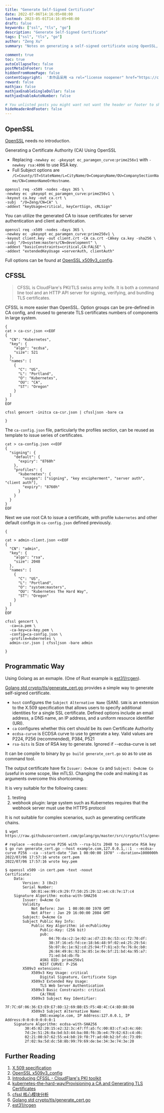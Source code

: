 ```yaml
---
title: "Generate Self-Signed Certificate"
date: 2022-07-06T14:16:05+08:00
lastmod: 2023-05-01T14:16:05+08:00
draft: false
keywords: ["ssl", "tls", "go"]
description: "Generate Self-Signed Certificate"
tags: ["ssl", "tls", "go"]
author: "Zeng Xu"
summary: "Notes on generating a self-signed certificate using OpenSSL, CFSSL, and Golang"

comment: true
toc: true
autoCollapseToc: false
postMetaInFooter: true
hiddenFromHomePage: false
contentCopyright:  '本作品采用 <a rel="license noopener" href="https://creativecommons.org/licenses/by-nc-nd/4.0/" target="_blank">知识共享署名-非商业性使用-禁止演绎 4.0 国际许可协议</a> 进行许可，转载时请注明原文链接。'    
reward: false
mathjax: false
mathjaxEnableSingleDollar: false
mathjaxEnableAutoNumber: false

# You unlisted posts you might want not want the header or footer to show
hideHeaderAndFooter: false
---
```


## OpenSSL

[OpenSSL] needs no introduction.

Generating a Certificate Authority (CA) Using OpenSSL

- Replacing `-newkey ec -pkeyopt ec_paramgen_curve:prime256v1` with `-newkey rsa:4096` to use RSA key.
- Full Subject options are `/C=County/ST=StateName/L=CityName/O=CompanyName/OU=CompanySectionName/CN=CommonNameOrHostname`.

```shell
openssl req -x509 -nodes -days 365 \
-newkey ec -pkeyopt ec_paramgen_curve:prime256v1 \
-keyout ca.key -out ca.crt \
-subj  "/O=Zeng/CN=CA" \
-addext "keyUsage=critical, keyCertSign, cRLSign"
```

You can utilize the generated CA to issue certificates for server authentication and client authentication.

```shell
openssl req -x509 -nodes -days 365 \
-newkey ec -pkeyopt ec_paramgen_curve:prime256v1 \
-keyout client.key -out client.crt -CA ca.crt -CAkey ca.key -sha256 \
-subj "/O=system:masters/CN=development" \
-addext "basicConstraints=critical,CA:FALSE" \
-addext "extendedKeyUsage =serverAuth, clientAuth"
```

Full options can be found at  [OpenSSL x509v3_config].

## CFSSL

> CFSSL is CloudFlare's PKI/TLS swiss army knife. 
> It is both a command line tool and an HTTP API server for signing, verifying, and bundling TLS certificates.

CFSSL is more easier than OpenSSL. 
Option groups can be pre-defined in CA config, and reused to generate TLS certificates numbers of components in large system.

```shell
{
cat > ca-csr.json <<EOF
{
  "CN": "Kubernetes",
  "key": {
    "algo": "ecdsa",
    "size": 521
  },
  "names": [
    {
      "C": "US",
      "L": "Portland",
      "O": "Kubernetes",
      "OU": "CA",
      "ST": "Oregon"
    }
  ]
}
EOF

cfssl gencert -initca ca-csr.json | cfssljson -bare ca

}
```

The `ca-config.json` file, particularly the profiles section, can be reused as template to issue series of certificates.

```shell
cat > ca-config.json <<EOF
{
  "signing": {
    "default": {
      "expiry": "8760h"
    },
    "profiles": {
      "kubernetes": {
        "usages": ["signing", "key encipherment", "server auth", "client auth"],
        "expiry": "8760h"
      }
    }
  }
}
EOF
```
Next we use root CA to issue a certificate, with profile `kubernetes` and other default configs in `ca-config.json` defined previously.

```shell
{

cat > admin-client.json <<EOF
{
  "CN": "admin",
  "key": {
    "algo": "rsa",
    "size": 2048
  },
  "names": [
    {
      "C": "US",
      "L": "Portland",
      "O": "system:masters",
      "OU": "Kubernetes The Hard Way",
      "ST": "Oregon"
    }
  ]
}
EOF

cfssl gencert \
  -ca=ca.pem \
  -ca-key=ca-key.pem \
  -config=ca-config.json \
  -profile=kubernetes \
  admin-csr.json | cfssljson -bare admin

}
```

## Programmatic Way

Using Golang as an exmaple. (One of Rust example is [est31/rcgen]).

[Golang std crypto/tls/generate_cert.go] provides a simple way to generate self-signed certificate.

- `host` configures the `Subject Alternative Name` (SAN). `SAN` is an extension to the X.509 specification that allows users to specify additional identities for a single SSL certificate. Defined options include an email address, a DNS name, an IP address, and a uniform resource identifier (URI).
- `ca` configures whether this cert should be its own Certificate Authority
- `ecdsa-curve` is ECDSA curve to use to generate a key. Valid values are P224, P256 (recommended), P384, P521
- `rsa-bits` is Size of RSA key to generate. Ignored if --ecdsa-curve is set

It can be compile to binary by `go build generate_cert.go` so as to use as command tool.

The output certificate have fix `Issuer: O=Acme Co` and `Subject: O=Acme Co` (useful in some scope, like mTLS). Changing the code and making it as arguments overcome this shortcoming.

It is very suitable for the following cases: 
1. testing
2. webhook plugin: large system such as Kubernetes requires that the webhook server must use the HTTPS protocol

It is not suitable for complex scenarios, such as generating certificate chains.

```shell
$ wget https://raw.githubusercontent.com/golang/go/master/src/crypto/tls/generate_cert.go

# replace --ecdsa-curve P256 with --rsa-bits 2048 to generate RSA key
$ go run generate_cert.go --host example.com,127.0.0.1,::1  --ecdsa-curve P256 --ca --start-date "Jan 1 00:00:00 1970" --duration=1000000h
2022/07/06 17:57:16 wrote cert.pem
2022/07/06 17:57:16 wrote key.pem

$ openssl x509 -in cert.pem -text -noout
Certificate:
    Data:
        Version: 3 (0x2)
        Serial Number:
            b0:01:ee:99:c9:29:f7:50:25:29:12:e4:c8:7e:17:c4
    Signature Algorithm: ecdsa-with-SHA256
        Issuer: O=Acme Co
        Validity
            Not Before: Jan  1 00:00:00 1970 GMT
            Not After : Jan 29 16:00:00 2084 GMT
        Subject: O=Acme Co
        Subject Public Key Info:
            Public Key Algorithm: id-ecPublicKey
                Public-Key: (256 bit)
                pub: 
                    04:70:da:c2:1e:02:ac:d7:23:0c:53:cc:f2:70:df:
                    30:3f:16:e5:fd:ce:18:b6:48:9f:02:e4:25:29:54:
                    5b:07:8c:1e:92:cd:25:94:f7:81:e3:fe:76:8c:b0:
                    26:84:49:8c:92:3e:85:1e:0e:bf:21:bd:4a:95:a7:
                    71:ed:b4:db:fb
                ASN1 OID: prime256v1
                NIST CURVE: P-256
        X509v3 extensions:
            X509v3 Key Usage: critical
                Digital Signature, Certificate Sign
            X509v3 Extended Key Usage: 
                TLS Web Server Authentication
            X509v3 Basic Constraints: critical
                CA:TRUE
            X509v3 Subject Key Identifier: 
                7F:7C:6F:06:36:E3:E9:E7:8D:12:69:BB:E5:F5:4B:4C:C4:8D:B8:D8
            X509v3 Subject Alternative Name: 
                DNS:example.com, IP Address:127.0.0.1, IP Address:0:0:0:0:0:0:0:1
    Signature Algorithm: ecdsa-with-SHA256
         30:45:02:20:15:e2:32:3c:47:ff:a5:fc:00:83:cf:e3:4c:60:
         7d:2e:51:26:0a:bd:b3:44:ba:08:f6:3b:e4:79:62:63:c4:d6:
         02:21:00:b7:62:55:e4:b0:19:f0:7f:ad:60:b2:bf:dc:73:09:
         2f:02:9a:5d:dc:58:8b:99:79:69:de:be:34:3e:74:3e:20
```

## Further Reading
1. [X.509 specification]
2. [OpenSSL x509v3_config]
3. [Introducing CFSSL - CloudFlare's PKI toolkit]
4. [kubernetes-the-hard-way/Provisioning a CA and Generating TLS Certificates]
5. [cfssl 核心模块分析]
6. [Golang std crypto/tls/generate_cert.go]
7. [est31/rcgen]

[X.509 specification]: https://www.ietf.org/rfc/rfc2459.txt

[OpenSSL]: https://github.com/openssl/openssl
[OpenSSL x509v3_config]: https://www.openssl.org/docs/manmaster/man5/x509v3_config.html

[CFSSL]: https://github.com/cloudflare/cfssl
[Introducing CFSSL - CloudFlare's PKI toolkit]: https://blog.cloudflare.com/introducing-cfssl/
[cfssl 核心模块分析]: https://mayo.rocks/2021/11/cfssl-%E6%A0%B8%E5%BF%83%E6%A8%A1%E5%9D%97%E5%88%86%E6%9E%90/
[kubernetes-the-hard-way/Provisioning a CA and Generating TLS Certificates]: https://github.com/kelseyhightower/kubernetes-the-hard-way/blob/master/docs/04-certificate-authority.md

[Golang std crypto/tls/generate_cert.go]: https://raw.githubusercontent.com/golang/go/master/src/crypto/tls/generate_cert.go
[est31/rcgen]: https://github.com/est31/rcgen